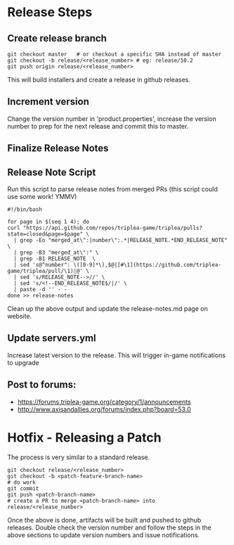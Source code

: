 # Release Steps

## Create release branch

```
git checkout master   # or checkout a specific SHA instead of master
git checkout -b release/<release_number> # eg: release/10.2
git push origin release/<release_number>
```

This will build installers and create a release in github releases.

## Increment version

Change the version number in 'product.properties', increase the version number
to prep for the next release and commit this to master.

## Finalize Release Notes

## Release Note Script

Run this script to parse release notes from merged PRs (this script could use some work! YMMV)

```
#!/bin/bash

for page in $(seq 1 4); do
curl "https://api.github.com/repos/triplea-game/triplea/pulls?state=closed&page=$page" \
  | grep -Eo "merged_at\":|number\":.*|RELEASE_NOTE.*END_RELEASE_NOTE" \
  | grep -B3 "merged_at\":" \
  | grep -B1 RELEASE_NOTE  \
  | sed 's@^number": \([0-9]*\),$@|[#\1](https://github.com/triplea-game/triplea/pull/\1)|@' \
  | sed 's/RELEASE_NOTE-->//' \
  | sed 's/<!--END_RELEASE_NOTE$/|/' \
  | paste -d '' - -
done >> release-notes
```

Clean up the above output and update the release-notes.md page on website.

## Update servers.yml

Increase latest version to the release. This will trigger in-game
notifications to upgrade

## Post to forums:

  - https://forums.triplea-game.org/category/1/announcements
  - http://www.axisandallies.org/forums/index.php?board=53.0

# Hotfix - Releasing a Patch

The process is very similar to a standard release.

```
git checkout release/<release_number>
git checkout -b <patch-feature-branch-name>
# do work
git commit
git push <patch-branch-name>
# create a PR to merge <patch-branch-name> into release/<release_number>
```

Once the above is done, artifacts will be built and pushed to github releases.
Double check the version number and follow the steps in the above sections
to update version numbers and issue notifications.

